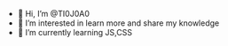 - 👋 Hi, I’m @TI0J0A0
- 👀 I’m interested in learn more and share my knowledge
- 🌱 I’m currently learning JS,CSS

<!---
TI0J0A0/TI0J0A0 is a ✨ special ✨ repository because its `README.md` (this file) appears on your GitHub profile.
You can click the Preview link to take a look at your changes.
--->
